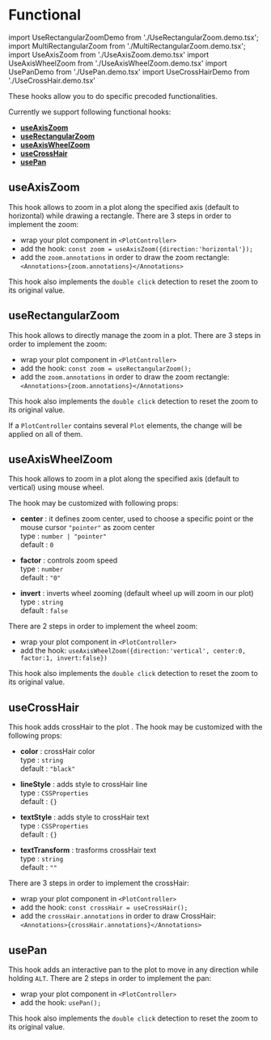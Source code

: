 # Functional

import UseRectangularZoomDemo from './UseRectangularZoom.demo.tsx';
import MultiRectangularZoom from './MultiRectangularZoom.demo.tsx';
import UseAxisZoom from './UseAxisZoom.demo.tsx'
import UseAxisWheelZoom from './UseAxisWheelZoom.demo.tsx'
import UsePanDemo from './UsePan.demo.tsx'
import UseCrossHairDemo from './UseCrossHair.demo.tsx'

These hooks allow you to do specific precoded functionalities.

Currently we support following functional hooks:

- **[useAxisZoom](./300_functional.md#useaxiszoom)**
- **[useRectangularZoom](./300_functional.md#userectangularzoom)**
- **[useAxisWheelZoom](./300_functional.md#useaxiswheelzoom)**
- **[useCrossHair](./300_functional.md#usecrosshair)**
- **[usePan](./300_functional.md#usepan)**

## useAxisZoom

This hook allows to zoom in a plot along the specified axis (default to horizontal) while drawing a rectangle. There are 3 steps in order to implement the zoom:

- wrap your plot component in `<PlotController>`
- add the hook: `const zoom = useAxisZoom({direction:'horizontal'});`
- add the `zoom.annotations` in order to draw the zoom rectangle: `<Annotations>{zoom.annotations}</Annotations>`

This hook also implements the `double click` detection to reset the zoom to its original value.

<UseAxisZoom />

## useRectangularZoom

This hook allows to directly manage the zoom in a plot. There are 3 steps in order to implement the zoom:

- wrap your plot component in `<PlotController>`
- add the hook: `const zoom = useRectangularZoom();`
- add the `zoom.annotations` in order to draw the zoom rectangle: `<Annotations>{zoom.annotations}</Annotations>`

This hook also implements the `double click` detection to reset the zoom to its original value.

<UseRectangularZoomDemo />

If a `PlotController` contains several `Plot` elements, the change will be applied on all of them.

<MultiRectangularZoom />

## useAxisWheelZoom

This hook allows to zoom in a plot along the specified axis (default to vertical) using mouse wheel.

The hook may be customized with following props:

- **center** : it defines zoom center, used to choose a specific point or the mouse cursor `"pointer"` as zoom center<br/>
  type : `number | "pointer"`<br/>
  default : `0`

- **factor** : controls zoom speed<br/>
  type : `number`<br/>
  default : `"0"`

- **invert** : inverts wheel zooming (default wheel up will zoom in our plot)<br/>
  type : `string`<br/>
  default : `false`

There are 2 steps in order to implement the wheel zoom:

- wrap your plot component in `<PlotController>`
- add the hook: `useAxisWheelZoom({direction:'vertical', center:0, factor:1, invert:false})`

This hook also implements the `double click` detection to reset the zoom to its original value.

<UseAxisWheelZoom />

## useCrossHair

This hook adds crossHair to the plot .
The hook may be customized with the following props:

- **color** : crossHair color<br/>
  type : `string`<br/>
  default : `"black"`

- **lineStyle** : adds style to crossHair line<br/>
  type : `CSSProperties`<br/>
  default : `{}`

- **textStyle** : adds style to crossHair text<br/>
  type : `CSSProperties`<br/>
  default : `{}`

- **textTransform** : trasforms crossHair text<br/>
  type : `string`<br/>
  default : `""`

There are 3 steps in order to implement the crossHair:

- wrap your plot component in `<PlotController>`
- add the hook: `const crossHair = useCrossHair();`
- add the `crossHair.annotations` in order to draw CrossHair: `<Annotations>{crossHair.annotations}</Annotations>`

<UseCrossHairDemo />

## usePan

This hook adds an interactive pan to the plot to move in any direction while holding `ALT`. There are 2 steps in order to implement the pan:

- wrap your plot component in `<PlotController>`
- add the hook: `usePan();`

This hook also implements the `double click` detection to reset the zoom to its original value.

<UsePanDemo />
